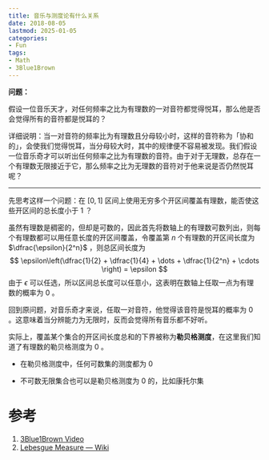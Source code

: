 ```yaml
---
title: 音乐与测度论有什么关系
date: 2018-08-05
lastmod: 2025-01-05
categories:
- Fun
tags:
- Math
- 3Blue1Brown
---
```


**问题：**

假设一位音乐天才，对任何频率之比为有理数的一对音符都觉得悦耳，那么他是否会觉得所有的音符都是悦耳的？
<!-- more -->

详细说明：当一对音符的频率比为有理数且分母较小时，这样的音符称为「协和的」，会使我们觉得悦耳，当分母较大时，其中的规律便不容易被发现。我们假设一位音乐奇才可以听出任何频率之比为有理数的音符。由于对于无理数，总存在一个有理数无限接近于它，那么频率之比为无理数的音符对于他来说是否仍然悦耳呢？

---

先思考这样一个问题：在 $[0,1]$ 区间上使用无穷多个开区间覆盖有理数，能否使这些开区间的总长度小于 $1$ ？

虽然有理数是稠密的，但却是可数的，因此首先将数轴上的有理数可数列出，则每个有理数都可以用任意长度的开区间覆盖，令覆盖第 $n$ 个有理数的开区间长度为 $\dfrac{\epsilon}{2^n}$ ，则总区间长度为
$$
\epsilon\left(\dfrac{1}{2} + \dfrac{1}{4} + \dots + \dfrac{1}{2^n} + \cdots \right) = \epsilon
$$
由于 $\epsilon$ 可以任选，所以区间总长度可以任意小，这表明在数轴上任取一点为有理数的概率为 $0$ 。

回到原问题，对音乐奇才来说，任取一对音符，他觉得该音符是悦耳的概率为 $0$ 。这意味着当分辨能力为无限时，反而会觉得所有音乐都不好听。

实际上，覆盖某个集合的开区间长度总和的下界被称为**勒贝格测度**，在这里我们知道了有理数的勒贝格测度为 $0$ 。

- 在勒贝格测度中，任何可数集的测度都为 $0$

- 不可数无限集合也可以是勒贝格测度为 $0$ 的，比如康托尔集

# 参考

1. [3Blue1Brown Video](https://youtu.be/cyW5z-M2yzw)
2. [Lebesgue Measure — Wiki](https://en.wikipedia.org/wiki/Lebesgue_measure)
